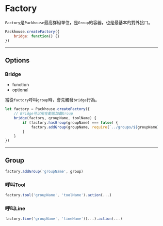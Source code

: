 # Factory

`Factory`是`Packhouse`最高群組單位，是`Group`的容器，也是最基本的對外接口。

```js
Packhouse.createFactory({
    bridge: function() {}
})
```

---

## Options

### Bridge

* function
* optional

當從`factory`呼叫`group`時，會先觸發`bridge`行為。

```js
let factory = Packhouse.createFactory({
    // Bridge可以用在動態加載Group
    bridge(factory, groupName, toolName) {
        if (factory.hasGroup(groupName) === false) {
            factory.addGroup(groupName, require(`../groups/${groupName}`))
        }
    }
})
```

---

## Group

```js
factory.addGroup('groupName', group)
```

### 呼叫Tool

```js
factory.tool('groupName', 'toolName').action(...)
```
### 呼叫Line

```js
factory.line('groupName', 'lineName')(...).action(...)
```
